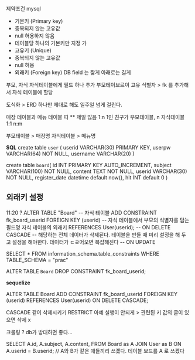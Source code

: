 제약조건
mysql

-   기본키 (Primary key)
-   중복되지 않는 고유값
-   null 허용하지 않음
-   테이블당 하나의 기본키만 지정 가
-   고유키 (Unique)
-   중복되지 않는 고유값
-   null 허용
-   외래키 (Foreign key)
    DB field 는 짧게
    아래로는 길게

부모, 자식
자식테이블에게 필드 하나 추가 부모테이브르이 고유 식별자 > fk 를 추가해서 자식 테이블에 할당

도식화 > ERD 하나만 제대로 해도 일주일 넘게 걸린다.

매장 테이블과 메뉴 테이블 따
\*\* 제일 많음 1:n 1인 친구가 부모테이블, n 자식테이블
1:1
n:m

부모테이블 > 매장명
자식테이블 > 메뉴명

**SQL**
create table `user` (
userid VARCHAR(30) PRIMARY KEY,
userpw VARCHAR(64) NOT NULL,
username VARCHAR(20)
)

create table `board`(
id INT PRIMARY KEY AUTO_INCREMENT,
subject VARCHAR(100) NOT NULL,
content TEXT NOT NULL,
userid VARCHAR(30) NOT NULL,
register_date datetime default now(),
hit INT default 0
)

## 외래키 설정

11:20 ?
ALTER TABLE "Board" -- 자식 테이블
ADD CONSTRAINT fk_board_userid
FOREIGN KEY (userid) -- 자식 테이블에서 부모의 식별자를 담는 필드명 자식 테이블의 외래키
REFERENCES User(userid);
-- ON DELETE CASCADE -- 해당하는 전체 데이터가 삭제된다. 테이블을 만들 때 미리 설정을 해 두고 설정을 해야한다. 데이터가 ㄷㄹ어오면 복잡해진다
-- ON UPDATE

SELECT \* FROM information_schema.table_constraints
WHERE TABLE_SCHEMA = "prac"

ALTER TABLE `Board` DROP CONSTRAINT fk_board_userid;

**sequelize**

ALTER TABLE Board
ADD CONSTRAINT fk_board_userid
FOREIGN KEY (userid)
REFERENCES User(userid)
ON DELETE CASCADE;

CASCADE 같이 삭제시키기
RESTRICT 아예 실행이 안되게 > 관련된 키 값의 글이 있으면 삭제 x

크롤링 ?
db가 방대하면 좋다...

SELECT A.id,
A.subject,
A.content, FROM Board as A
JOIN User as B
ON A.userid = B.userid; // A와 B가 같은 애들끼리 쓰겠다.
테이블 보드를 A 로 쓰겠다

